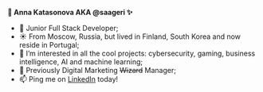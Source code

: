 <b>🥋 Anna Katasonova AKA @saageri ✨</b>

- 💞️ Junior Full Stack Developer;
- ☀️ From Moscow, Russia, but lived in Finland, South Korea and now reside in Portugal;
- 👀 I’m interested in all the cool projects: cybersecurity, gaming, business intelligence, AI and machine learning;
- 🌱 Previously Digital Marketing <s>Wizard</s> Manager;
- 📫 Ping me on <a href="https://www.linkedin.com/in/katasonova/" target="_blank">LinkedIn</a> today!

